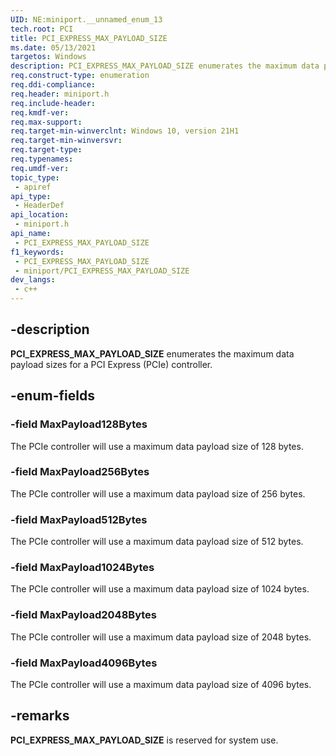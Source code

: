```yaml
---
UID: NE:miniport.__unnamed_enum_13
tech.root: PCI
title: PCI_EXPRESS_MAX_PAYLOAD_SIZE
ms.date: 05/13/2021
targetos: Windows
description: PCI_EXPRESS_MAX_PAYLOAD_SIZE enumerates the maximum data payload sizes for a PCI Express (PCIe) controller.
req.construct-type: enumeration
req.ddi-compliance: 
req.header: miniport.h
req.include-header: 
req.kmdf-ver: 
req.max-support: 
req.target-min-winverclnt: Windows 10, version 21H1
req.target-min-winversvr: 
req.target-type: 
req.typenames: 
req.umdf-ver: 
topic_type:
 - apiref
api_type:
 - HeaderDef
api_location:
 - miniport.h
api_name:
 - PCI_EXPRESS_MAX_PAYLOAD_SIZE
f1_keywords:
 - PCI_EXPRESS_MAX_PAYLOAD_SIZE
 - miniport/PCI_EXPRESS_MAX_PAYLOAD_SIZE
dev_langs:
 - c++
---
```


## -description

**PCI_EXPRESS_MAX_PAYLOAD_SIZE** enumerates the maximum data payload sizes for a PCI Express (PCIe) controller.

## -enum-fields

### -field MaxPayload128Bytes

The PCIe controller will use a maximum data payload size of 128 bytes.

### -field MaxPayload256Bytes

The PCIe controller will use a maximum data payload size of 256 bytes.

### -field MaxPayload512Bytes

The PCIe controller will use a maximum data payload size of 512 bytes.

### -field MaxPayload1024Bytes

The PCIe controller will use a maximum data payload size of 1024 bytes.

### -field MaxPayload2048Bytes

The PCIe controller will use a maximum data payload size of 2048 bytes.

### -field MaxPayload4096Bytes

The PCIe controller will use a maximum data payload size of 4096 bytes.

## -remarks

**PCI_EXPRESS_MAX_PAYLOAD_SIZE** is reserved for system use.
